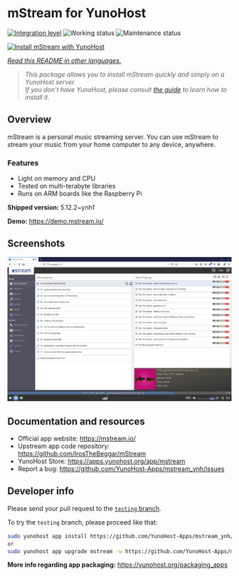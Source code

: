 <!--
N.B.: This README was automatically generated by <https://github.com/YunoHost/apps/tree/master/tools/readme_generator>
It shall NOT be edited by hand.
-->

# mStream for YunoHost

[![Integration level](https://dash.yunohost.org/integration/mstream.svg)](https://dash.yunohost.org/appci/app/mstream) ![Working status](https://ci-apps.yunohost.org/ci/badges/mstream.status.svg) ![Maintenance status](https://ci-apps.yunohost.org/ci/badges/mstream.maintain.svg)

[![Install mStream with YunoHost](https://install-app.yunohost.org/install-with-yunohost.svg)](https://install-app.yunohost.org/?app=mstream)

*[Read this README in other languages.](./ALL_README.md)*

> *This package allows you to install mStream quickly and simply on a YunoHost server.*  
> *If you don't have YunoHost, please consult [the guide](https://yunohost.org/install) to learn how to install it.*

## Overview

mStream is a personal music streaming server. You can use mStream to stream your music from your home computer to any device, anywhere.

### Features

- Light on memory and CPU
- Tested on multi-terabyte libraries
- Runs on ARM boards like the Raspberry Pi


**Shipped version:** 5.12.2~ynh1

**Demo:** <https://demo.mstream.io/>

## Screenshots

![Screenshot of mStream](./doc/screenshots/mstreamv5.png)

## Documentation and resources

- Official app website: <https://mstream.io/>
- Upstream app code repository: <https://github.com/IrosTheBeggar/mStream>
- YunoHost Store: <https://apps.yunohost.org/app/mstream>
- Report a bug: <https://github.com/YunoHost-Apps/mstream_ynh/issues>

## Developer info

Please send your pull request to the [`testing` branch](https://github.com/YunoHost-Apps/mstream_ynh/tree/testing).

To try the `testing` branch, please proceed like that:

```bash
sudo yunohost app install https://github.com/YunoHost-Apps/mstream_ynh/tree/testing --debug
or
sudo yunohost app upgrade mstream -u https://github.com/YunoHost-Apps/mstream_ynh/tree/testing --debug
```

**More info regarding app packaging:** <https://yunohost.org/packaging_apps>
